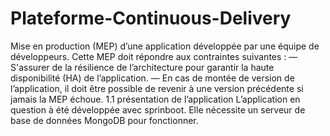 # Plateforme-Continuous-Delivery
Mise en production (MEP) d’une application développée par une équipe de développeurs. Cette MEP doit répondre aux contraintes suivantes : — S'assurer de la résilience de l’architecture pour garantir la haute disponibilité (HA) de l’application. — En cas de montée de version de l’application, il doit être possible de revenir à une version précédente si jamais la MEP échoue. 
1.1 présentation de l’application L’application en question à été développée avec sprinboot. Elle nécessite un serveur de base de données MongoDB pour fonctionner.
